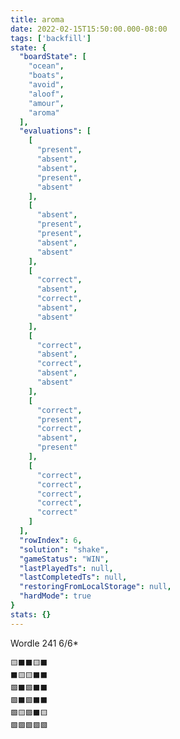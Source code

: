 ```yaml
---
title: aroma
date: 2022-02-15T15:50:00.000-08:00
tags: ['backfill']
state: {
  "boardState": [
    "ocean",
    "boats",
    "avoid",
    "aloof",
    "amour",
    "aroma"
  ],
  "evaluations": [
    [
      "present",
      "absent",
      "absent",
      "present",
      "absent"
    ],
    [
      "absent",
      "present",
      "present",
      "absent",
      "absent"
    ],
    [
      "correct",
      "absent",
      "correct",
      "absent",
      "absent"
    ],
    [
      "correct",
      "absent",
      "correct",
      "absent",
      "absent"
    ],
    [
      "correct",
      "present",
      "correct",
      "absent",
      "present"
    ],
    [
      "correct",
      "correct",
      "correct",
      "correct",
      "correct"
    ]
  ],
  "rowIndex": 6,
  "solution": "shake",
  "gameStatus": "WIN",
  "lastPlayedTs": null,
  "lastCompletedTs": null,
  "restoringFromLocalStorage": null,
  "hardMode": true
}
stats: {}
---
```


Wordle 241 6/6*

<!-- more -->

```
🟨⬛⬛🟨⬛
⬛🟨🟨⬛⬛
🟩⬛🟩⬛⬛
🟩⬛🟩⬛⬛
🟩🟨🟩⬛🟨
🟩🟩🟩🟩🟩
```
